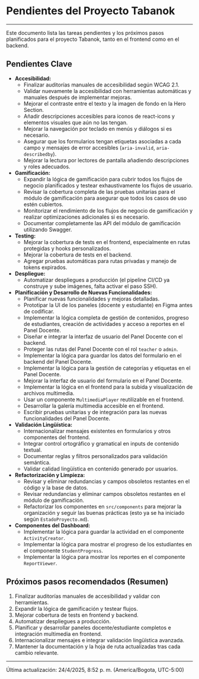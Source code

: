 # Pendientes del Proyecto Tabanok

---

Este documento lista las tareas pendientes y los próximos pasos planificados para el proyecto Tabanok, tanto en el frontend como en el backend.

## Pendientes Clave

*   **Accesibilidad:**
    *   Finalizar auditorías manuales de accesibilidad según WCAG 2.1.
    *   Validar nuevamente la accesibilidad con herramientas automáticas y manuales después de implementar mejoras.
    *   Mejorar el contraste entre el texto y la imagen de fondo en la Hero Section.
    *   Añadir descripciones accesibles para iconos de react-icons y elementos visuales que aún no las tengan.
    *   Mejorar la navegación por teclado en menús y diálogos si es necesario.
    *   Asegurar que los formularios tengan etiquetas asociadas a cada campo y mensajes de error accesibles (`aria-invalid`, `aria-describedby`).
    *   Mejorar la lectura por lectores de pantalla añadiendo descripciones y roles adecuados.
*   **Gamificación:**
    *   Expandir la lógica de gamificación para cubrir todos los flujos de negocio planificados y testear exhaustivamente los flujos de usuario.
    *   Revisar la cobertura completa de las pruebas unitarias para el módulo de gamificación para asegurar que todos los casos de uso estén cubiertos.
    *   Monitorizar el rendimiento de los flujos de negocio de gamificación y realizar optimizaciones adicionales si es necesario.
    *   Documentar completamente las API del módulo de gamificación utilizando Swagger.
*   **Testing:**
    *   Mejorar la cobertura de tests en el frontend, especialmente en rutas protegidas y hooks personalizados.
    *   Mejorar la cobertura de tests en el backend.
    *   Agregar pruebas automáticas para rutas privadas y manejo de tokens expirados.
*   **Despliegue:**
    *   Automatizar despliegues a producción (el pipeline CI/CD ya construye y sube imágenes, falta activar el paso SSH).
*   **Planificación y Desarrollo de Nuevas Funcionalidades:**
    *   Planificar nuevas funcionalidades y mejoras detalladas.
    *   Prototipar la UI de los paneles (docente y estudiante) en Figma antes de codificar.
    *   Implementar la lógica completa de gestión de contenidos, progreso de estudiantes, creación de actividades y acceso a reportes en el Panel Docente.
    *   Diseñar e integrar la interfaz de usuario del Panel Docente con el backend.
    *   Proteger las rutas del Panel Docente con el rol `teacher` o `admin`.
    *   Implementar la lógica para guardar los datos del formulario en el backend del Panel Docente.
    *   Implementar la lógica para la gestión de categorías y etiquetas en el Panel Docente.
    *   Mejorar la interfaz de usuario del formulario en el Panel Docente.
    *   Implementar la lógica en el frontend para la subida y visualización de archivos multimedia.
    *   Usar un componente `MultimediaPlayer` reutilizable en el frontend.
    *   Desarrollar la galería multimedia accesible en el frontend.
    *   Escribir pruebas unitarias y de integración para las nuevas funcionalidades del Panel Docente.
*   **Validación Lingüística:**
    *   Internacionalizar mensajes existentes en formularios y otros componentes del frontend.
    *   Integrar control ortográfico y gramatical en inputs de contenido textual.
    *   Documentar reglas y filtros personalizados para validación semántica.
    *   Validar calidad lingüística en contenido generado por usuarios.
*   **Refactorización y Limpieza:**
    *   Revisar y eliminar redundancias y campos obsoletos restantes en el código y la base de datos.
    *   Revisar redundancias y eliminar campos obsoletos restantes en el módulo de gamificación.
    *   Refactorizar los componentes en `src/components` para mejorar la organización y seguir las buenas prácticas (esto ya se ha iniciado según `EstadoProyecto.md`).
*   **Componentes del Dashboard:**
    *   Implementar la lógica para guardar la actividad en el componente `ActivityCreator`.
    *   Implementar la lógica para mostrar el progreso de los estudiantes en el componente `StudentProgress`.
    *   Implementar la lógica para mostrar los reportes en el componente `ReportViewer`.

## Próximos pasos recomendados (Resumen)

1.  Finalizar auditorías manuales de accesibilidad y validar con herramientas.
2.  Expandir la lógica de gamificación y testear flujos.
3.  Mejorar cobertura de tests en frontend y backend.
4.  Automatizar despliegues a producción.
5.  Planificar y desarrollar paneles docente/estudiante completos e integración multimedia en frontend.
6.  Internacionalizar mensajes e integrar validación lingüística avanzada.
7.  Mantener la documentación y la hoja de ruta actualizadas tras cada cambio relevante.

---

Última actualización: 24/4/2025, 8:52 p. m. (America/Bogota, UTC-5:00)
